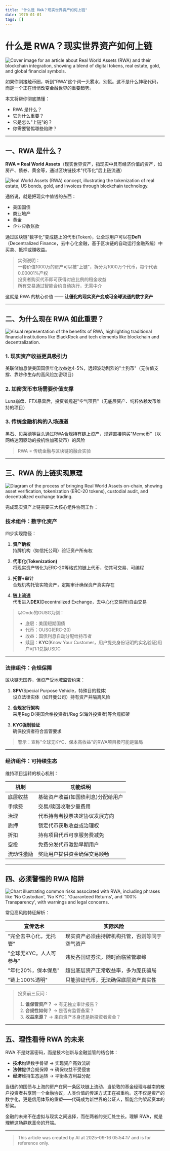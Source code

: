 ```yaml
---
title: "什么是 RWA？现实世界资产如何上链"
date: 1970-01-01
tags: []
---
```

# 什么是 RWA？现实世界资产如何上链

![Cover image for an article about Real World Assets (RWA) and their blockchain integration, showing a blend of digital tokens, real estate, gold, and global financial symbols.](https://resources.fallout.in/n8n/2025/09-17/03-56-03-IKQHJvfv.png)

如果你刚接触币圈，听到"RWA"这个词一头雾水，别慌。这不是什么神秘代码，而是一个正在悄悄改变金融世界的重要趋势。 

本文将帮你彻底搞懂： 
- RWA 是什么？ 
- 它为什么重要？ 
- 它是怎么"上链"的？ 
- 你需要警惕哪些陷阱？ 

--- 

## 一、RWA 是什么？ 

**RWA = Real World Assets**（现实世界资产，指现实中具有经济价值的资产，如房产、债券、黄金等，通过区块链技术"代币化"后上链流通） 

![Real World Assets (RWA) concept, illustrating the tokenization of real estate, US bonds, gold, and invoices through blockchain technology.](https://resources.fallout.in/n8n/2025/09-17/03-56-03-Zf15BkEK.png)

通俗说，就是把现实中值钱的东西： 
- 美国国债
- 商业地产
- 黄金
- 企业应收账款

通过区块链"数字化"变成链上的代币(Token)，让全球用户可以在**DeFi**（Decentralized Finance，去中心化金融，基于区块链的自动运行金融系统）中买卖、抵押或赚收益。 

> 实例说明：  
> 一套价值1000万的房产可以被"上链"，拆分为1000万个代币，每个代表0.00001%产权  
> 投资者购买代币即可获得对应比例的租金收益  
> 所有交易通过智能合约自动执行，无需中介  

这就是 RWA 的核心价值 —— **让僵化的现实资产变成可全球流通的数字资产** 

--- 

## 二、为什么现在 RWA 如此重要？ 

![Visual representation of the benefits of RWA, highlighting traditional financial institutions like BlackRock and tech elements like blockchain and decentralization.](https://resources.fallout.in/n8n/2025/09-17/03-56-03-QcnI16TJ.png)

### 1. 现实资产收益更具吸引力
美联储加息使美国国债年化收益达4-5%，远超波动剧烈的"土狗币"（无价值支撑、靠炒作生存的高风险加密项目） 

### 2. 加密货币市场需要价值支撑
Luna崩盘、FTX暴雷后，投资者规避"空气项目"（无底层资产、纯粹依赖发币维持的项目） 

### 3. 传统金融机构的入场通道
黑石、贝莱德等巨头通过RWA合规持有链上资产，规避直接购买"Meme币"（以网络迷因驱动的投机性加密货币）的风险

> RWA = 传统金融与区块链的融合实验

--- 

## 三、RWA 的上链实现原理

![Diagram of the process of bringing Real World Assets on-chain, showing asset verification, tokenization (ERC-20 tokens), custodial audit, and decentralized exchange trading.](https://resources.fallout.in/n8n/2025/09-17/03-56-03-fqMtPn6v.png)

完成现实资产上链需要三大核心组件协同工作： 

### 技术组件：数字化资产
四步实现路径： 
1. **资产确权**  
   持牌机构（如信托公司）验证资产所有权

2. **代币化(Tokenization)**  
   将现实资产转化为ERC-20等格式的链上代币，使其可交易、可编程

3. **托管+审计**  
   合规机构托管实物资产，定期审计确保资产真实存在

4. **链上流通**  
   代币进入**DEX**(Decentralized Exchange，去中心化交易所)自由交易

> 以Ondo的OUSG为例：  
> - 底层：美国短期国债  
> - 代币：OUSG(ERC-20)  
> - 收益：国债利息自动分配给持币者  
> - 赎回：**KYC**(Know Your Customer，用户提交身份证明的实名验证)用户可1:1兑换USDC

--- 

### 法律组件：合规保障

区块链无国界，但资产受地域监管约束： 
1. **SPV**(Special Purpose Vehicle，特殊目的载体)  
   设立法律实体（如开曼公司）持有资产并隔离风险

2. **合规发行架构**  
   采用Reg D(美国合格投资者)/Reg S(海外投资者)等合规框架

3. **KYC强制验证**  
   确保投资者符合监管要求

> 警示：宣称"全球无KYC、保本高收益"的RWA项目极可能是骗局

--- 

### 经济组件：可持续生态
维持项目运转的核心机制： 

| 机制          | 功能说明                                   | 
| ---           | ---                                        | 
| 底层收益      | 基础资产收益(如国债利息)分配给用户           | 
| 手续费        | 交易/赎回收取少量费用                       | 
| 治理      | 代币持有者投票决定协议发展方向               | 
| 质押      | 锁定代币获取收益或治理权                    | 
| 折扣      | 持有项目代币可享服务费减免                  | 
| 空投      | 免费分发代币激励早期用户                    | 
| 流动性激励| 奖励用户提供资金确保交易顺畅                 | 

--- 

## 四、必须警惕的 RWA 陷阱

![Chart illustrating common risks associated with RWA, including phrases like 'No Custodian', 'No KYC', 'Guaranteed Returns', and '100% Transparency', with warnings and legal concerns.](https://resources.fallout.in/n8n/2025/09-17/03-56-03-olI8LZK0.png)

常见高风险特征解析： 

| 宣传话术                  | 实际风险                                     | 
| ---                       | ---                                          | 
| "完全去中心化，无托管"    | 现实资产必须由持牌机构托管，否则等同于空气资产 | 
| "全球无KYC，人人可参与"   | 违反各国证券法，随时面临监管取缔              | 
| "年化20%，保本保息"       | 超出底层资产正常收益率，多为庞氏骗局          | 
| "链上100%透明"            | 只能验证代币，无法确保底层资产真实性          | 

> 投资前三反问：  
> 1. **谁保管资产？** → 有无独立审计报告？  
> 2. **合规性如何？** → 是否有监管备案？  
> 3. **收益来源？** → 来自资产本身还是新投资者资金？ 

--- 

## 五、理性看待 RWA 的未来

RWA 不是财富密码，而是技术创新与金融监管的结合体： 
- **技术**构建数字骨架 → 实现资产高效流转
- **法律**提供合规保障 → 确保权益不受侵害
- **经济**维持生态运转 → 平衡各方利益分配

当纽约的国债与上海的房产在同一条区块链上流动，当伦敦的基金经理与越南的散户投资者共享同一个金融协议，人类价值的传递方式正在被重构。这不仅是资产的数字化，更是信用体系的重塑——代码成为新世界的公证人，智能合约架起资本的桥梁。 

金融的未来不在虚拟与现实之间选择，而在两者的交汇处生长。理解 RWA，就是理解这场静默革命的开端。 

---
> This article was created by AI at 2025-09-16 05:54:17 and is for reference only.
